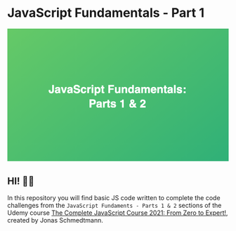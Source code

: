 # JavaScript Fundamentals - Part 1

![JavaScript Fundamentals - Part 1](./images/js-fundamentals.jpg)

## HI! 👋🏽

In this repository you will find basic JS code written to complete the code challenges from the `JavaScript Fundaments - Parts 1 & 2` sections of the Udemy course [The Complete JavaScript Course 2021: From Zero to Expert!](https://www.udemy.com/course/the-complete-javascript-course/), created by Jonas Schmedtmann.
